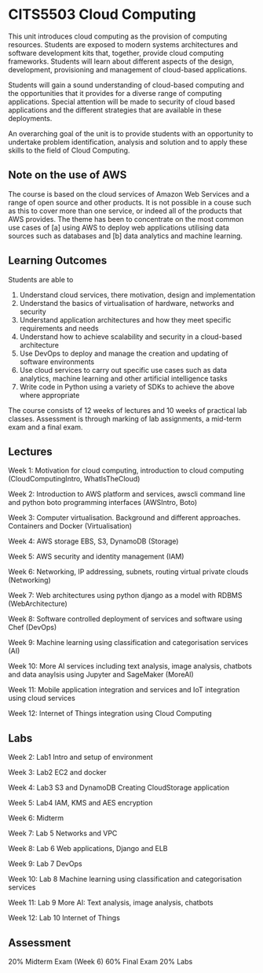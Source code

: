 # CITS5503 Cloud Computing

This unit introduces cloud computing as the provision of computing resources. Students are exposed to modern systems architectures and software development kits that, together, provide cloud computing frameworks. Students will learn about different aspects of the design, development, provisioning and management of cloud-based applications. 

Students will gain a sound understanding of cloud-based computing and the opportunities that it provides for a diverse range of computing applications. Special attention will be made to security of cloud based applications and the different strategies that are available in these deployments. 

An overarching goal of the unit is to provide students with an opportunity to undertake problem identification, analysis and solution and to apply these skills to the field of Cloud Computing.

## Note on the use of AWS

The course is based on the cloud services of Amazon Web Services and a range of open source and other products. It is not possible in a couse such as this to cover more than one service, or indeed all of the products that AWS provides. The theme has been to concentrate on the most common use cases of [a] using AWS to deploy web applications utilising data sources such as databases and [b] data analytics and machine learning.
 
## Learning Outcomes 

Students are able to

1. Understand cloud services, there motivation, design and implementation
2. Understand the basics of virtualisation of hardware, networks and security
3. Understand application architectures and how they meet specific requirements and needs
4. Understand how to achieve scalability and security in a cloud-based architecture
5. Use DevOps to deploy and manage the creation and updating of software environments
6. Use cloud services to carry out specific use cases such as data analytics, machine learning and other artificial intelligence tasks
7. Write code in Python using a variety of SDKs to achieve the above where appropriate

The course consists of 12 weeks of lectures and 10 weeks of practical lab classes. Assessment is through marking of lab assignments, a mid-term exam and a final exam.

## Lectures

Week 1: Motivation for cloud computing, introduction to cloud computing (CloudComputingIntro, WhatIsTheCloud)

Week 2: Introduction to AWS platform and services, awscli command line and python boto programming interfaces  (AWSIntro, Boto)

Week 3: Computer virtualisation. Background and different approaches. Containers and Docker (Virtualisation)

Week 4: AWS storage EBS, S3, DynamoDB (Storage)

Week 5: AWS security and identity management (IAM)

Week 6: Networking, IP addressing, subnets, routing virtual private clouds (Networking)

Week 7: Web architectures using python django as a model with RDBMS (WebArchitecture)

Week 8: Software controlled deployment of services and software using Chef (DevOps)

Week 9: Machine learning using classification and categorisation services (AI)

Week 10: More AI services including text analysis, image analysis, chatbots and data anaylsis using Jupyter and SageMaker (MoreAI)

Week 11: Mobile application integration and services and IoT integration using cloud services

Week 12: Internet of Things integration using Cloud Computing

## Labs

Week 2: Lab1 Intro and setup of environment

Week 3: Lab2 EC2 and docker

Week 4: Lab3 S3 and DynamoDB Creating CloudStorage application

Week 5: Lab4 IAM, KMS and AES encryption

Week 6: Midterm

Week 7: Lab 5 Networks and VPC

Week 8: Lab 6 Web applications, Django and ELB

Week 9: Lab 7 DevOps

Week 10: Lab 8 Machine learning using classification and categorisation services

Week 11: Lab 9 More AI: Text analysis, image analysis, chatbots

Week 12: Lab 10 Internet of Things


## Assessment 

20% Midterm Exam (Week 6)
60% Final Exam
20% Labs 

